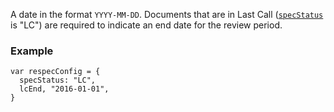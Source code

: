 A date in the format `YYYY-MM-DD`. Documents that are in Last Call ([`specStatus`](specStatus) is "LC") are required to indicate an end date for the review period. 

### Example
```
var respecConfig = {
  specStatus: "LC",
  lcEnd, "2016-01-01",
}
```